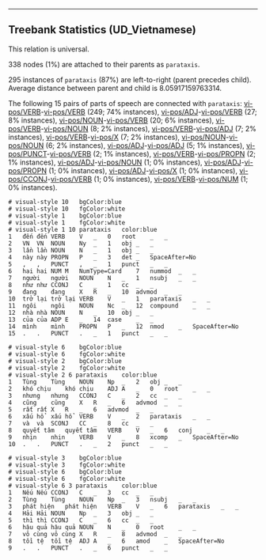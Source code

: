 

--------------------------------------------------------------------------------

## Treebank Statistics (UD_Vietnamese)

This relation is universal.

338 nodes (1%) are attached to their parents as `parataxis`.

295 instances of `parataxis` (87%) are left-to-right (parent precedes child).
Average distance between parent and child is 8.05917159763314.

The following 15 pairs of parts of speech are connected with `parataxis`: [vi-pos/VERB]()-[vi-pos/VERB]() (249; 74% instances), [vi-pos/ADJ]()-[vi-pos/VERB]() (27; 8% instances), [vi-pos/NOUN]()-[vi-pos/VERB]() (20; 6% instances), [vi-pos/VERB]()-[vi-pos/NOUN]() (8; 2% instances), [vi-pos/VERB]()-[vi-pos/ADJ]() (7; 2% instances), [vi-pos/VERB]()-[vi-pos/X]() (7; 2% instances), [vi-pos/NOUN]()-[vi-pos/NOUN]() (6; 2% instances), [vi-pos/ADJ]()-[vi-pos/ADJ]() (5; 1% instances), [vi-pos/PUNCT]()-[vi-pos/VERB]() (2; 1% instances), [vi-pos/VERB]()-[vi-pos/PROPN]() (2; 1% instances), [vi-pos/ADJ]()-[vi-pos/NOUN]() (1; 0% instances), [vi-pos/ADJ]()-[vi-pos/PROPN]() (1; 0% instances), [vi-pos/ADJ]()-[vi-pos/X]() (1; 0% instances), [vi-pos/CCONJ]()-[vi-pos/VERB]() (1; 0% instances), [vi-pos/VERB]()-[vi-pos/NUM]() (1; 0% instances).


~~~ conllu
# visual-style 10	bgColor:blue
# visual-style 10	fgColor:white
# visual-style 1	bgColor:blue
# visual-style 1	fgColor:white
# visual-style 1 10 parataxis	color:blue
1	đến	đến	VERB	V	_	0	root	_	_
2	VN	VN	NOUN	Ny	_	1	obj	_	_
3	lần	lần	NOUN	N	_	1	obj	_	_
4	này	này	PROPN	P	_	3	det	_	SpaceAfter=No
5	,	,	PUNCT	,	_	1	punct	_	_
6	hai	hai	NUM	M	NumType=Card	7	nummod	_	_
7	người	người	NOUN	N	_	1	nsubj	_	_
8	như	như	CCONJ	C	_	1	cc	_	_
9	đang	đang	X	R	_	10	advmod	_	_
10	trở lại	trở lại	VERB	V	_	1	parataxis	_	_
11	ngôi	ngôi	NOUN	Nc	_	12	compound	_	_
12	nhà	nhà	NOUN	N	_	10	obj	_	_
13	của	của	ADP	E	_	14	case	_	_
14	mình	mình	PROPN	P	_	12	nmod	_	SpaceAfter=No
15	.	.	PUNCT	.	_	1	punct	_	_

~~~


~~~ conllu
# visual-style 6	bgColor:blue
# visual-style 6	fgColor:white
# visual-style 2	bgColor:blue
# visual-style 2	fgColor:white
# visual-style 2 6 parataxis	color:blue
1	Tùng	Tùng	NOUN	Np	_	2	obj	_	_
2	khó chịu	khó chịu	ADJ	A	_	0	root	_	_
3	nhưng	nhưng	CCONJ	C	_	2	cc	_	_
4	cũng	cũng	X	R	_	6	advmod	_	_
5	rất	rất	X	R	_	6	advmod	_	_
6	xấu hổ	xấu hổ	VERB	V	_	2	parataxis	_	_
7	và	và	SCONJ	CC	_	8	cc	_	_
8	quyết tâm	quyết tâm	VERB	V	_	6	conj	_	_
9	nhịn	nhịn	VERB	V	_	8	xcomp	_	SpaceAfter=No
10	.	.	PUNCT	.	_	2	punct	_	_

~~~


~~~ conllu
# visual-style 3	bgColor:blue
# visual-style 3	fgColor:white
# visual-style 6	bgColor:blue
# visual-style 6	fgColor:white
# visual-style 6 3 parataxis	color:blue
1	Nếu	Nếu	CCONJ	C	_	3	cc	_	_
2	Tùng	Tùng	NOUN	Np	_	3	nsubj	_	_
3	phát hiện	phát hiện	VERB	V	_	6	parataxis	_	_
4	Hải	Hải	NOUN	Np	_	3	obj	_	_
5	thì	thì	CCONJ	C	_	6	cc	_	_
6	hậu quả	hậu quả	NOUN	N	_	0	root	_	_
7	vô cùng	vô cùng	X	R	_	8	advmod	_	_
8	tồi tệ	tồi tệ	ADJ	A	_	6	amod	_	SpaceAfter=No
9	.	.	PUNCT	.	_	6	punct	_	_

~~~


